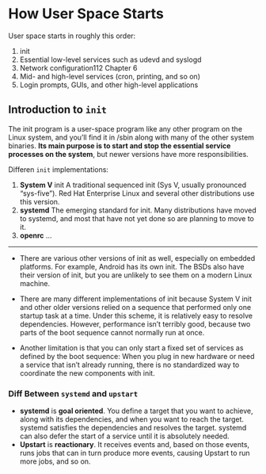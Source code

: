 # How User Space Starts

User space starts in roughly this order:

1. init
2. Essential low-level services such as udevd and syslogd
3. Network configuration112 Chapter 6
4. Mid- and high-level services (cron, printing, and so on)
5. Login prompts, GUIs, and other high-level applications

## Introduction to `init`

The init program is a user-space program like any other program on the Linux system, and you’ll find it in /sbin along with many of the other system binaries. __Its main purpose is to start and stop the essential service processes on the system__, but newer versions have more responsibilities.

Differen `init` implementations:

1. **System V** init A traditional sequenced init (Sys V, usually pronounced “sys-five”). Red Hat Enterprise Linux and several other distributions use this version.
2. **systemd** The emerging standard for init. Many distributions have moved to systemd, and most that have not yet done so are planning to move to it.
3. **openrc** ...
---
- There are various other versions of init as well, especially on embedded platforms. For example, Android has its own init. The BSDs also have their version of init, but you are unlikely to see them on a modern Linux machine.


- There are many different implementations of init because System V init and other older versions relied on a sequence that performed only one startup task at a time. Under this scheme, it is relatively easy to resolve dependencies. However, performance isn’t terribly good, because two parts of the boot sequence cannot normally run at once. 

- Another limitation is that you can only start a fixed set of services as defined by the boot sequence: When you plug in new hardware or need a service that isn’t already running, there is no standardized way to coordinate the new components with init.

### Diff Between `systemd` and `upstart`

- **systemd** is __goal oriented__. You define a target that you want to achieve, along with its dependencies, and when you want to reach the target. systemd satisfies the dependencies and resolves the target. systemd can also defer the start of a service until it is absolutely needed.
- **Upstart** is __reactionary__. It receives events and, based on those events, runs jobs that can in turn produce more events, causing Upstart to run more jobs, and so on.